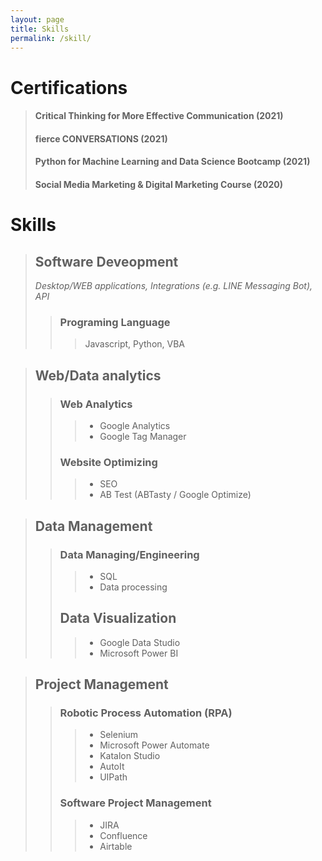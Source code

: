 ```yaml
---
layout: page
title: Skills
permalink: /skill/
---
```


# Certifications

> #### Critical Thinking for More Effective Communication (2021)
> #### fierce CONVERSATIONS (2021)
> #### Python for Machine Learning and Data Science Bootcamp (2021)
> #### Social Media Marketing & Digital Marketing Course (2020)

# Skills

> ## Software Deveopment
> *Desktop/WEB applications, Integrations (e.g. LINE Messaging Bot), API*
>> ### Programing Language
>>> Javascript, Python, VBA

> ## Web/Data analytics
>> ### Web Analytics
>>> - Google Analytics
>>> - Google Tag Manager
>> ### Website Optimizing
>>> - SEO
>>> - AB Test (ABTasty / Google Optimize)

> ## Data Management
>> ### Data Managing/Engineering
>>> - SQL
>>> - Data processing
>> ## Data Visualization
>>> - Google Data Studio
>>> - Microsoft Power BI

> ## Project Management
>> ### Robotic Process Automation (RPA)
>>> - Selenium
>>> - Microsoft Power Automate
>>> - Katalon Studio
>>> - AutoIt
>>> - UIPath
>> ### Software Project Management
>>> - JIRA
>>> - Confluence
>>> - Airtable


